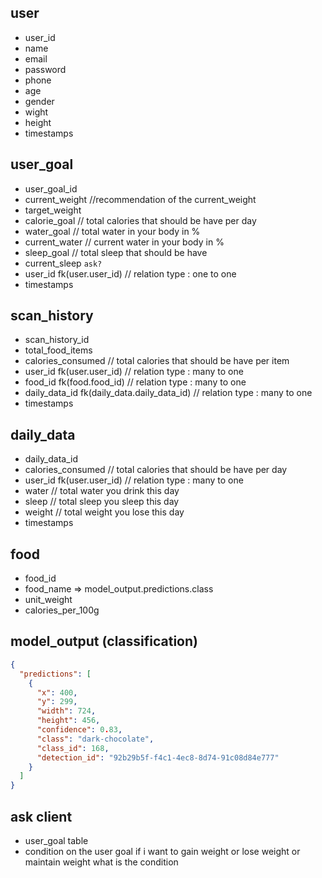 ## user 
- user_id
- name
- email
- password
- phone 
- age
- gender
- wight
- height
- timestamps 


## user_goal
- user_goal_id
- current_weight //recommendation of the current_weight
- target_weight
- calorie_goal   // total calories that should be have per day
- water_goal    // total water in your body in %
- current_water  // current water in your body in %
- sleep_goal    // total sleep that should be have
- current_sleep  `ask?`
- user_id fk(user.user_id) // relation type : one to one
- timestamps 

## scan_history
- scan_history_id
- total_food_items
- calories_consumed // total calories that should be have per item
- user_id fk(user.user_id) // relation type : many to one
- food_id fk(food.food_id) // relation type : many to one
- daily_data_id fk(daily_data.daily_data_id) // relation type : many to one
- timestamps 

## daily_data
- daily_data_id
- calories_consumed // total calories that should be have per day
- user_id fk(user.user_id) // relation type : many to one
- water // total water you drink this day
- sleep // total sleep you sleep this day
- weight // total weight you lose this day
- timestamps 




## food
- food_id
- food_name => model_output.predictions.class
- unit_weight
- calories_per_100g




## model_output (classification)
```json
{
  "predictions": [
    {
      "x": 400,
      "y": 299,
      "width": 724,
      "height": 456,
      "confidence": 0.83,
      "class": "dark-chocolate",
      "class_id": 168,
      "detection_id": "92b29b5f-f4c1-4ec8-8d74-91c08d84e777"
    }
  ]
}
```


## ask client
- user_goal table
- condition on the user goal if i want to gain weight or lose weight or maintain weight what is the condition 
